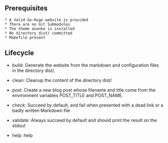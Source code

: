 ## Prerequisites

    * A Valid Go-Hugo website is provided
    * There are no Git Submodules
    * The theme ananke is installed
    * No directory dist/ committed
    * Makefile present

## Lifecycle

* build:    Generate the website from the markdown and configuration files in the directory dist/.
* clean:    Cleanup the content of the directory dist/
* post:     Create a new blog post whose filename and title come from the environment variables POST_TITLE and POST_NAME.
* check:	Succeed by default, and fail when presented with a dead link or a badly written Markdown file
* validate: Always succeed by default and should print the result on the stdout

* help:     help